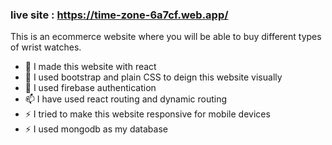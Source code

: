 ### live site :  https://time-zone-6a7cf.web.app/

This is an ecommerce  website where you will be able to buy different types of wrist watches.

- 🔭 I made this website with react 
- 🌱 I used bootstrap and plain CSS to deign this website visually 
- 💬 I used firebase authentication 
- 📫 I have used react routing and dynamic routing 
- ⚡ I tried to make this website responsive for mobile devices 
- ⚡ I used mongodb as my database 




